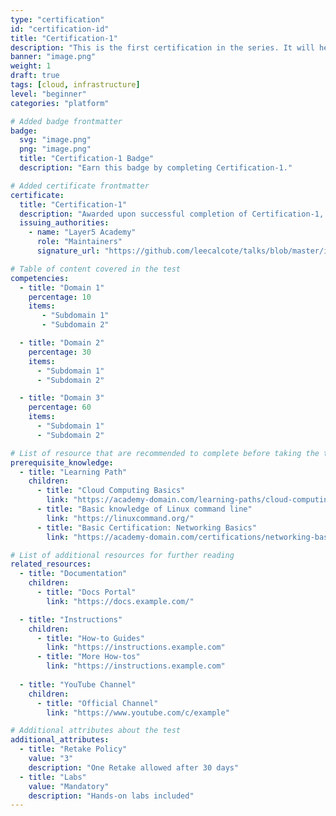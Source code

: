 ```yaml
---
type: "certification"
id: "certification-id"
title: "Certification-1"
description: "This is the first certification in the series. It will help you get started with KEDA and understand its basic concepts."
banner: "image.png"
weight: 1
draft: true
tags: [cloud, infrastructure]
level: "beginner"
categories: "platform"

# Added badge frontmatter
badge:
  svg: "image.png"
  png: "image.png"
  title: "Certification-1 Badge"
  description: "Earn this badge by completing Certification-1."

# Added certificate frontmatter
certificate:
  title: "Certification-1"
  description: "Awarded upon successful completion of Certification-1, validating foundational understanding of KEDA and related infrastructure concepts."
  issuing_authorities:
    - name: "Layer5 Academy"
      role: "Maintainers"
      signature_url: "https://github.com/leecalcote/talks/blob/master/img/five-avatar-circle.png"

# Table of content covered in the test
competencies:
  - title: "Domain 1"
    percentage: 10
    items: 
       - "Subdomain 1"
       - "Subdomain 2"

  - title: "Domain 2"
    percentage: 30
    items:
      - "Subdomain 1"
      - "Subdomain 2"

  - title: "Domain 3"
    percentage: 60
    items:
      - "Subdomain 1"
      - "Subdomain 2"

# List of resource that are recommended to complete before taking the test
prerequisite_knowledge:
  - title: "Learning Path"
    children:
      - title: "Cloud Computing Basics"
        link: "https://academy-domain.com/learning-paths/cloud-computing-basics"
      - title: "Basic knowledge of Linux command line"
        link: "https://linuxcommand.org/"
      - title: "Basic Certification: Networking Basics"
        link: "https://academy-domain.com/certifications/networking-basics" 

# List of additional resources for further reading 
related_resources:
  - title: "Documentation"
    children:
      - title: "Docs Portal"
        link: "https://docs.example.com/"

  - title: "Instructions"
    children:
      - title: "How-to Guides"
        link: "https://instructions.example.com"
      - title: "More How-tos"
        link: "https://instructions.example.com"
        
  - title: "YouTube Channel"
    children:
      - title: "Official Channel"
        link: "https://www.youtube.com/c/example" 

# Additional attributes about the test
additional_attributes: 
  - title: "Retake Policy"
    value: "3"
    description: "One Retake allowed after 30 days"
  - title: "Labs"
    value: "Mandatory"
    description: "Hands-on labs included"
---
```

